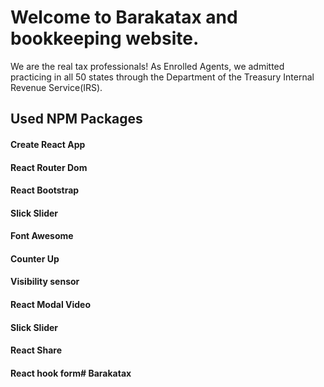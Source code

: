 # Welcome to Barakatax and bookkeeping website.

We are the real tax professionals!
As Enrolled Agents, we admitted practicing in all 50 states through the Department of the Treasury Internal Revenue Service(IRS).

## Used NPM Packages 
#### Create React App
#### React Router Dom
#### React Bootstrap
#### Slick Slider
#### Font Awesome
#### Counter Up
#### Visibility sensor
#### React Modal Video
#### Slick Slider
#### React Share
#### React hook form#   B a r a k a t a x  
 